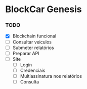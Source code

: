 # BlockCar Genesis

### TODO
- [x] Blockchain funcional
- [ ] Consultar veiculos
- [ ] Submeter relatórios
- [ ] Preparar API
- [ ] Site
	- [ ] Login
	- [ ] Credenciais 
	- [ ] Multiassinatura nos relatórios
	- [ ] Consulta
